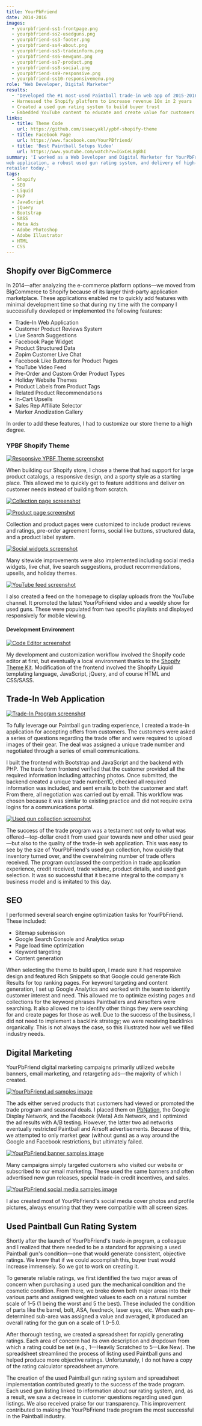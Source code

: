 ```yaml
---
title: YourPbFriend
date: 2014-2016
images:
  - yourpbfriend-ss1-frontpage.png
  - yourpbfriend-ss2-usedguns.png
  - yourpbfriend-ss3-footer.png
  - yourpbfriend-ss4-about.png
  - yourpbfriend-ss5-tradeinform.png
  - yourpbfriend-ss6-newguns.png
  - yourpbfriend-ss7-product.png
  - yourpbfriend-ss8-social.png
  - yourpbfriend-ss9-responsive.png
  - yourpbfriend-ss10-responsivemenu.png
role: "Web Developer, Digital Marketer"
results:
  - "Developed the #1 most-used Paintball trade-in web app of 2015-2016"
  - Harnessed the Shopify platform to increase revenue 10x in 2 years
  - Created a used gun rating system to build buyer trust
  - Embedded YouTube content to educate and create value for customers
links:
  - title: Theme Code
    url: https://github.com/isaacyakl/ypbf-shopify-theme
  - title: Facebook Page
    url: https://www.facebook.com/YourPBfriend/
  - title: 'Best Paintball Setups Video'
    url: https://www.youtube.com/watch?v=IGxCeL8g8hI
summary: 'I worked as a Web Developer and Digital Marketer for YourPbFriend from 2014-2016. During that time, I helped YourPbFriend.com become the fastest growing online Paintball retailer&mdash;peaking at #2 by sales in 2015-2016&mdash;and the #1 choice for Paintball gear trade-ins. This was made possible by focusing on our experience with used Paintball markers. I made this competitive advantage central to our business model with tasks including SEO, an in-depth trade-in
web application, a robust used gun rating system, and delivery of high-quality product photos and videos. Our trade-in program is emulated by virtually every other online paintball
retailer today.'
tags:
  - Shopify
  - SEO
  - Liquid
  - PHP
  - JavaScript
  - jQuery
  - Bootstrap
  - SASS
  - Meta Ads
  - Adobe Photoshop
  - Adobe Illustrator
  - HTML
  - CSS
---
```


## Shopify over BigCommerce

In 2014&mdash;after analyzing the e-commerce platform options&mdash;we moved from BigCommerce to Shopify because of its larger third-party application marketplace. These applications enabled me to quickly add features with minimal development time so that during my time with the company I successfully developed or implemented the following features:

-  Trade-In Web Application
-  Customer Product Reviews System
-  Live Search Suggestions
-  Facebook Page Widget
-  Product Structured Data
-  Zopim Customer Live Chat
-  Facebook Like Buttons for Product Pages
-  YouTube Video Feed
-  Pre-Order and Custom Order Product Types
-  Holiday Website Themes
-  Product Labels from Product Tags
-  Related Product Recommendations
-  In-Cart Upsells
-  Sales Rep Affiliate Selector
-  Marker Anodization Gallery

In order to add these features, I had to customize our store theme to a high degree.

### YPBF Shopify Theme

[![Responsive YPBF Theme screenshot](/img/work/yourpbfriend-ss12-responsive.jpg)](/img/work/yourpbfriend-ss12-responsive.jpg)

When building our Shopify store, I chose a theme that had support for large product catalogs, a responsive design, and a sporty style as a starting place. This allowed me to quickly get to feature additions and deliver on customer needs instead of building from scratch.

[![Collection page screenshot](/img/work/yourpbfriend-ss6-newguns.png)](/img/work/yourpbfriend-ss6-newguns.png)

[![Product page screenshot](/img/work/yourpbfriend-ss7-product.png)](/img/work/yourpbfriend-ss7-product.png)

Collection and product pages were customized to include product reviews and ratings, pre-order agreement forms, social like buttons, structured data, and a product label system.

[![Social widgets screenshot](/img/work/yourpbfriend-ss8-social.png)](/img/work/yourpbfriend-ss8-social.png)

Many sitewide improvements were also implemented including social media widgets, live chat, live search suggestions, product recommendations, upsells, and holiday themes.

[![YouTube feed screenshot](/img/work/yourpbfriend-ss14-ytfeed.jpg)](/img/work/yourpbfriend-ss14-ytfeed.jpg)

I also created a feed on the homepage to display uploads from the YouTube channel. It promoted the latest YourPbFriend video and a weekly show for used guns. These were populated from two specific playlists and displayed responsively for mobile viewing.

#### Development Environment

[![Code Editor screenshot](/img/work/yourpbfriend-ss11-codeeditor.jpg)](/img/work/yourpbfriend-ss11-codeeditor.jpg)

My development and customization workflow involved the Shopify code editor at first, but eventually a local environment thanks to the [Shopify Theme Kit](https://shopify.dev/themes/tools/theme-kit). Modification of the frontend involved the Shopify Liquid templating language, JavaScript, jQuery, and of course HTML and CSS/SASS.

## Trade-In Web Application

[![Trade-In Program screenshot](/img/work/yourpbfriend-ss5-tradeinform.png)](/img/work/yourpbfriend-ss5-tradeinform.png)

To fully leverage our Paintball gun trading experience, I created a trade-in application for accepting offers from customers. The customers were asked a series of questions regarding the trade offer and were required to upload images of their gear. The deal was assigned a unique trade number and negotiated through a series of email communications.

I built the frontend with Bootstrap and JavaScript and the backend with PHP. The trade form frontend verified that the customer provided all the required information including attaching photos. Once submitted, the backend created a unique trade number/ID, checked all required information was included, and sent emails to both the customer and staff. From there, all negotiation was carried out by email. This workflow was chosen because it was similar to existing practice and did not require extra logins for a communications portal.

[![Used gun collection screenshot](/img/work/yourpbfriend-ss2-usedguns.png)](/img/work/yourpbfriend-ss2-usedguns.png)

The success of the trade program was a testament not only to what was offered&mdash;top-dollar credit from used gear towards new and other used gear&mdash;but also to the quality of the trade-in web application. This was easy to see by the size of YourPbFriend's used gun collection, how quickly that inventory turned over, and the overwhelming number of trade offers received. The program outclassed the competition in trade application experience, credit received, trade volume, product details, and used gun selection. It was so successful that it became integral to the company's business model and is imitated to this day.

## SEO

I performed several search engine optimization tasks for YourPbFriend. These included:

-  Sitemap submission
-  Google Search Console and Analytics setup
-  Page load time optimization
-  Keyword targeting
-  Content generation

When selecting the theme to build upon, I made sure it had responsive design and featured Rich Snippets so that Google could generate Rich Results for top ranking pages. For keyword targeting and content generation, I set up Google Analytics and worked with the team to identify customer interest and need. This allowed me to optimize existing pages and collections for the keyword phrases Paintballers and Airsofters were searching. It also allowed me to identify other things they were searching for and create pages for those as well. Due to the success of the business, I did not need to implement a backlink strategy; we were receiving backlinks organically. This is not always the case, so this illustrated how well we filled industry needs.

## Digital Marketing

YourPbFriend digital marketing campaigns primarily utilized website banners, email marketing, and retargeting ads&mdash;the majority of which I created.

[![YourPbFriend ad samples image](/img/work/yourpbfriend-ss17-ad-samples.jpg)](/img/work/yourpbfriend-ss17-ad-samples.jpg)

The ads either served products that customers had viewed or promoted the trade program and seasonal deals. I placed them on [PbNation](https://pbnation.com), the Google Display Network, and the Facebook (Meta) Ads Network, and I optimized the ad results with A/B testing. However, the latter two ad networks eventually restricted Paintball and Airsoft advertisements. Because of this, we attempted to only market gear (without guns) as a way around the Google and Facebook restrictions, but ultimately failed.

[![YourPbFriend banner samples image](/img/work/yourpbfriend-ss18-banner-samples.jpg)](/img/work/yourpbfriend-ss18-banner-samples.jpg)

Many campaigns simply targeted customers who visited our website or subscribed to our email marketing. These used the same banners and often advertised new gun releases, special trade-in credit incentives, and sales.

[![YourPbFriend social media samples image](/img/work/yourpbfriend-ss19-social-media-samples.jpg)](/img/work/yourpbfriend-ss19-social-media-samples.jpg)

I also created most of YourPbFriend's social media cover photos and profile pictures, always ensuring that they were compatible with all screen sizes.

## Used Paintball Gun Rating System

Shortly after the launch of YourPbFriend's trade-in program, a colleague and I realized that there needed to be a standard for appraising a used Paintball gun's condition&mdash;one that would generate consistent, objective ratings. We knew that if we could accomplish this, buyer trust would increase immensely. So we got to work on creating it.

To generate reliable ratings, we first identified the two major areas of concern when purchasing a used gun: the mechanical condition and the cosmetic condition. From there, we broke down both major areas into their various parts and assigned weighted values to each on a natural number scale of 1–5 (1 being the worst and 5 the best). These included the condition of parts like the barrel, bolt, ASA, feedneck, laser eyes, etc. When each pre-determined sub-area was assigned a value and averaged, it produced an overall rating for the gun on a scale of 1.0–5.0.

After thorough testing, we created a spreadsheet for rapidly generating ratings. Each area of concern had its own description and dropdown from which a rating could be set (e.g., 1—Heavily Scratched to 5—Like New). The spreadsheet streamlined the process of listing used Paintball guns and helped produce more objective ratings. Unfortunately, I do not have a copy of the rating calculator spreadsheet anymore.

The creation of the used Paintball gun rating system and spreadsheet implementation contributed greatly to the success of the trade program. Each used gun listing linked to information about our rating system, and, as a result, we saw a decrease in customer questions regarding used gun listings. We also received praise for our transparency. This improvement contributed to making the YourPbFriend trade program the most successful in the Paintball industry.
